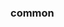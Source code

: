 <!-- Space: Projects -->
<!-- Parent: ZshNvim -->
<!-- Title: Examples ZshNvim -->
<!-- Label: Examples -->
<!-- Include: ./../disclaimer.md -->
<!-- Include: ac:toc -->

### common
